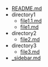 - [README.md](./README.md)
- directory1
  - [file1.1.md](./directory1/file1.1.md)
  - [file1.md](./directory1/file1.md)
- directory2
  - [file2.md](./directory2/file2.md)
- directory3
  - [file3.md](./directory3/file3.md)
- [_sidebar.md](./_sidebar.md)
